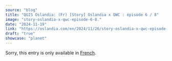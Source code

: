 ```yaml
---
source: "blog"
title: "QGIS Oslandia: (Fr) [Story] Oslandia x QWC : épisode 6 / 8"
image: "story-oslandia-x-qwc-episode-6-8."
date: "2024-11-19"
link: "https://oslandia.com/en/2024/11/26/story-oslandia-x-qwc-episode-6-8/"
draft: "true"
showcase: "planet"
---
```


<p class="qtranxs-available-languages-message qtranxs-available-languages-message-en">Sorry, this entry is only available in <a class="qtranxs-available-language-link qtranxs-available-language-link-fr" href="http://oslandia.com/fr/tag/qgis-en/feed/atom/" title="Fr">French</a>.</p>
